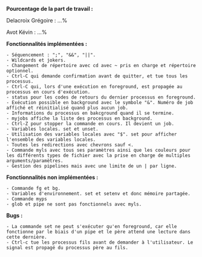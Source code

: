**Pourcentage de la part de travail :**

Delacroix Grégoire : ...%

Avot Kévin : ...%

**Fonctionnalités implémentées :**

    - Séquencement : ";", "&&", "||".
    - Wildcards et jokers.
    - Changement de répertoire avec cd avec ~ pris en charge et répertoire optionnel.
    - Ctrl-C qui demande confirmation avant de quitter, et tue tous les processus.
    - Ctrl-C qui, lors d'une exécution en foreground, est propagée au processus en cours d'exécution.
    - status pour les codes de retours du dernier processus en foreground.
    - Exécution possible en background avec le symbole "&". Numéro de job affiché et réinitialisé quand plus aucun job.
    - Informations du processus en bakcground quand il se termine.
    - myjobs affiche la liste des processus en background.
    - Ctrl-Z pour stopper la commande en cours. Il devient un job.
    - Variables locales. set et unset.
    - Utilisation des variables locales avec "$". set pour afficher l'ensemble des variables locales.
    - Toutes les redirections avec chevrons sauf <.
    - Commande myls avec tous ses paramètres ainsi que les couleurs pour les différents types de fichier avec la prise en charge de multiples arguments/paramètres.
    - Gestion des pipelines mais avec une limite de un | par ligne.

**Fonctionnalités non implémentées :**

    - Commande fg et bg.
    - Variables d'environnement. set et setenv et donc mémoire partagée.
    - Commande myps
    - glob et pipe ne sont pas fonctionnels avec myls.

**Bugs :**

    - La commande set ne peut s'exécuter qu'en foreground, car elle fonctionne par le biais d'un pipe et le père attend une lecture dans cette dernière.
    - Ctrl-c tue les processus fils avant de demander à l'utilisateur. Le signal est propagé du processus père au fils.
